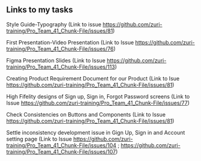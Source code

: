 ## Links to my tasks


Style Guide-Typography (Link to issue https://github.com/zuri-training/Pro_Team_41_Chunk-File/issues/81)


First Presentation-Video Presentation (Link to Issue https://github.com/zuri-training/Pro_Team_41_Chunk-File/issues/76)


Figma Presentation Slides (Link to Issue https://github.com/zuri-training/Pro_Team_41_Chunk-File/issues/113)


Creating Product Requirement Document for our Product (Link to Isue https://github.com/zuri-training/Pro_Team_41_Chunk-File/issues/81)


High Fifelity designs of Sign up, Sign in, Forgot Password screens (Link to Issue https://github.com/zuri-training/Pro_Team_41_Chunk-File/issues/77)


Check Consistencies on Buttons and Components (Link to Issue https://github.com/zuri-training/Pro_Team_41_Chunk-File/issues/81)


Settle inconsistency development issue in Gign Up, Sign in and Account setting page (Link to Issue https://github.com/zuri-training/Pro_Team_41_Chunk-File/issues/104 ; https://github.com/zuri-training/Pro_Team_41_Chunk-File/issues/107)
